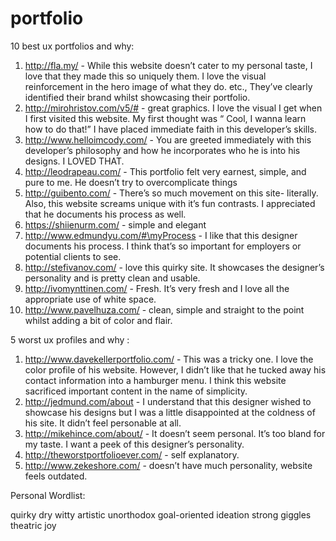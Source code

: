# portfolio
10 best ux portfolios and why:

1. http://fla.my/ - While this website doesn’t cater to my personal taste, I love that they made this so uniquely them. I love the visual reinforcement in the hero image of what they do. etc., They’ve clearly identified their brand whilst showcasing their portfolio.
2. http://mirohristov.com/v5/# - great graphics. I love the visual I get when I first visited this website. My first thought was “ Cool, I wanna learn how to do that!” I have placed immediate faith in this developer’s skills.
3. http://www.helloimcody.com/ - You are greeted immediately with this developer’s philosophy and how he incorporates who he is into his designs. I LOVED THAT.
4. http://leodrapeau.com/ - This portfolio felt very earnest, simple, and pure to me. He doesn’t try to overcomplicate things
5. http://guibento.com/ - There’s so much movement on this site- literally. Also, this website screams unique with it’s fun contrasts. I appreciated that he documents his process as well.
6. https://shiienurm.com/ - simple and elegant
7. http://www.edmundyu.com/#\myProcess - I like that this designer documents his process. I think that’s so important for employers or potential clients to see.
8. http://stefivanov.com/ - love this quirky site. It showcases the designer’s personality and is pretty clean and usable.
9. http://ivomynttinen.com/ - Fresh. It’s very fresh and I love all the appropriate use of white space.
10. http://www.pavelhuza.com/ - clean, simple and straight to the point whilst adding a bit of color and flair.






5 worst ux profiles and why :

1. http://www.davekellerportfolio.com/ - This was a tricky one. I love the color profile of his website. However, I didn’t like that he tucked away his contact information into a hamburger menu. I think this website sacrificed important content in the name of simplicity.
2. http://jedmund.com/about - I understand that this designer wished to showcase his designs but I was a little disappointed at the coldness of his site. It didn’t feel personable at all.
3. http://mikehince.com/about/ - It doesn’t seem personal. It’s too bland for my taste. I want a peek of this designer’s personality.
4. http://theworstportfolioever.com/ - self explanatory.
5. http://www.zekeshore.com/ - doesn’t have much personality, website feels outdated.



Personal Wordlist:

quirky
dry
witty
artistic
unorthodox
goal-oriented
ideation
strong
giggles
theatric
joy
